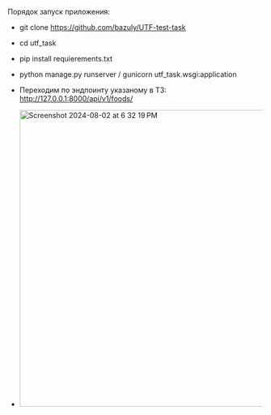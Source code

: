 Порядок запуск приложения: 
- git clone https://github.com/bazuly/UTF-test-task
- cd utf_task
- pip install requierements.txt
- python manage.py runserver / gunicorn utf_task.wsgi:application
- Переходим по эндпоинту указаному в ТЗ: http://127.0.0.1:8000/api/v1/foods/

- <img width="587" alt="Screenshot 2024-08-02 at 6 32 19 PM" src="https://github.com/user-attachments/assets/ce33ff9f-7218-4b14-b09e-0dee6a4ad110">
